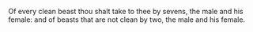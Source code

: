 Of every clean beast thou shalt take to thee by sevens, the male and his female: and of beasts that are not clean by two, the male and his female.
